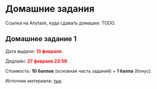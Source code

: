 # Домашние задания

Ссылка на Anytask, куда сдавать домашки: TODO.

## Домашнее задание 1

Дата выдачи: <span style="color:red">__13 февраля__</span>.

Дедлайн: <span style="color:red">__27 февраля 23:59__</span>.

Стоимость: __10 баллов__ (основная часть заданий) + __1 балла__ (бонус).

Источник материала: [тык](https://github.com/mmp-practicum-team/mmp_practicum_spring_2024/blob/main/Tasks/Task%2001.5/task_01.5.ipynb).